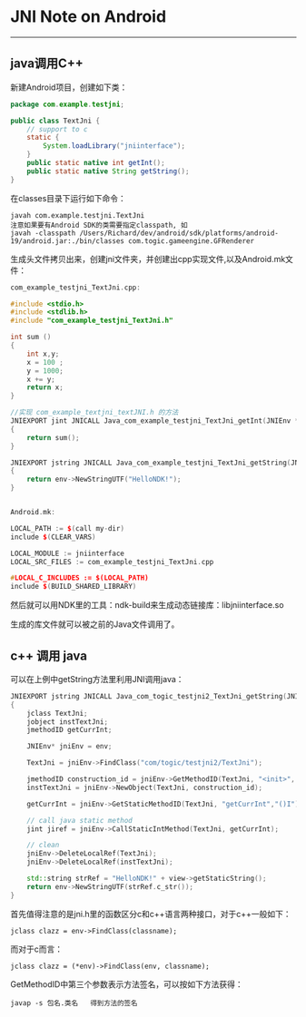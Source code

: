 # JNI Note on Android
---

## java调用C++

新建Android项目，创建如下类：

```java
package com.example.testjni;

public class TextJni {
	// support to c
	static {
		System.loadLibrary("jniinterface");
	}
	public static native int getInt();
	public static native String getString();
}
```

在classes目录下运行如下命令：

    javah com.example.testjni.TextJni
    注意如果要有Android SDK的类需要指定classpath, 如
    javah -classpath /Users/Richard/dev/android/sdk/platforms/android-19/android.jar:./bin/classes com.togic.gameengine.GFRenderer

生成头文件拷贝出来，创建jni文件夹，并创建出cpp实现文件,以及Android.mk文件：

```cpp
com_example_testjni_TextJni.cpp:

#include <stdio.h>
#include <stdlib.h>
#include "com_example_testjni_TextJni.h"

int sum ()
{
    int x,y;
    x = 100 ;
    y = 1000;
    x += y;
    return x;
}

//实现 com_example_textjni_textJNI.h 的方法
JNIEXPORT jint JNICALL Java_com_example_testjni_TextJni_getInt(JNIEnv * env, jclass cls)
{
    return sum();
}

JNIEXPORT jstring JNICALL Java_com_example_testjni_TextJni_getString(JNIEnv * env, jclass cls)
{
    return env->NewStringUTF("HelloNDK!");
}


Android.mk:

LOCAL_PATH := $(call my-dir)
include $(CLEAR_VARS)

LOCAL_MODULE := jniinterface
LOCAL_SRC_FILES := com_example_testjni_TextJni.cpp

#LOCAL_C_INCLUDES := $(LOCAL_PATH)
include $(BUILD_SHARED_LIBRARY)

```

然后就可以用NDK里的工具：ndk-build来生成动态链接库：libjniinterface.so

生成的库文件就可以被之前的Java文件调用了。


## c++ 调用 java

可以在上例中getString方法里利用JNI调用java：

```cpp
JNIEXPORT jstring JNICALL Java_com_togic_testjni2_TextJni_getString(JNIEnv * env, jclass cls)
{
    jclass TextJni;
    jobject instTextJni;
    jmethodID getCurrInt;

    JNIEnv* jniEnv = env;

    TextJni = jniEnv->FindClass("com/togic/testjni2/TextJni");

    jmethodID construction_id = jniEnv->GetMethodID(TextJni, "<init>", "()V");
    instTextJni = jniEnv->NewObject(TextJni, construction_id);

    getCurrInt = jniEnv->GetStaticMethodID(TextJni, "getCurrInt","()I");

    // call java static method
    jint jiref = jniEnv->CallStaticIntMethod(TextJni, getCurrInt);

    // clean
    jniEnv->DeleteLocalRef(TextJni);
    jniEnv->DeleteLocalRef(instTextJni);

    std::string strRef = "HelloNDK!" + view->getStaticString();
    return env->NewStringUTF(strRef.c_str());
}
```

首先值得注意的是jni.h里的函数区分c和c++语言两种接口，对于c++一般如下：

    jclass clazz = env->FindClass(classname);

而对于c而言：

    jclass clazz = (*env)->FindClass(env, classname);

GetMethodID中第三个参数表示方法签名，可以按如下方法获得：

    javap -s 包名.类名   得到方法的签名



